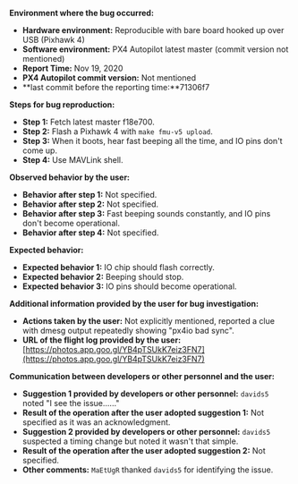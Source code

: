 **Environment where the bug occurred:**

- **Hardware environment:** Reproducible with bare board hooked up over USB (Pixhawk 4)
- **Software environment:** PX4 Autopilot latest master (commit version not mentioned)
- **Report Time:** Nov 19, 2020
- **PX4 Autopilot commit version:** Not mentioned
- **last commit before the reporting time:**71306f7

**Steps for bug reproduction:**

- **Step 1:** Fetch latest master f18e700.
- **Step 2:** Flash a Pixhawk 4 with `make fmu-v5 upload`.
- **Step 3:** When it boots, hear fast beeping all the time, and IO pins don't come up.
- **Step 4:** Use MAVLink shell.

**Observed behavior by the user:**

- **Behavior after step 1:** Not specified.
- **Behavior after step 2:** Not specified.
- **Behavior after step 3:** Fast beeping sounds constantly, and IO pins don't become operational.
- **Behavior after step 4:** Not specified.

**Expected behavior:**

- **Expected behavior 1:** IO chip should flash correctly.
- **Expected behavior 2:** Beeping should stop.
- **Expected behavior 3:** IO pins should become operational.

**Additional information provided by the user for bug investigation:**

- **Actions taken by the user:** Not explicitly mentioned, reported a clue with dmesg output repeatedly showing "px4io bad sync".
- **URL of the flight log provided by the user:** [https://photos.app.goo.gl/YB4pTSUkK7eiz3FN7](https://photos.app.goo.gl/YB4pTSUkK7eiz3FN7)

**Communication between developers or other personnel and the user:**

- **Suggestion 1 provided by developers or other personnel:** `davids5` noted "I see the issue......"
- **Result of the operation after the user adopted suggestion 1:** Not specified as it was an acknowledgment.
- **Suggestion 2 provided by developers or other personnel:** `davids5` suspected a timing change but noted it wasn't that simple.
- **Result of the operation after the user adopted suggestion 2:** Not specified.
- **Other comments:** `MaEtUgR` thanked `davids5` for identifying the issue.
